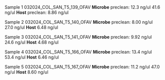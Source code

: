 Sample 1
	032024_COL_SAN_T5_139_OFAV
	 **Microbe**
	 preclean:  12.3 ng/ul
	 41.6 ng/ul
	  **Host**
	  preclean: 8.86 ng/ul
	  
	  
Sample 2
	032024_COL_SAN_T5_140_OFAV
	 **Microbe**
	 preclean: 8.00 ng/ul
	 27.0 ng/ul
	  **Host**
	  6.48 ng/ul
	
	  
Sample 3
	032024_COL_SAN_T5_141_OFAV
	 **Microbe**
	 preclean: 9.92 ng/ul
	 24.6 ng/ul
	  **Host**
	  4.68 ng/ul
	  
Sample 4
	032024_COL_SAN_T5_166_OFAV
	 **Microbe**
	 preclean: 13.4 ng/ul
	 53.4 ng/ul
	  **Host**
	  6.46 ng/ul
	  
Sample 5
	032024_COL_SAN_T5_167_OFAV
	 **Microbe**
	 preclean: 11.2 ng/ul
	 47.0 ng/ul
	  **Host**
	  8.60 ng/ul
	  
